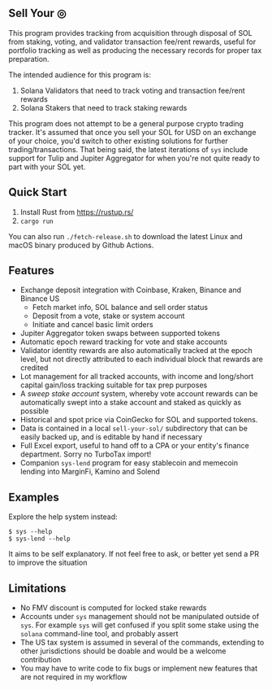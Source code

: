 ## Sell Your ◎

This program provides tracking from acquisition through disposal of SOL from staking, voting, and validator transaction fee/rent rewards, useful
for portfolio tracking as well as producing the necessary records for proper tax preparation.

The intended audience for this program is:
1. Solana Validators that need to track voting and transaction fee/rent rewards
2. Solana Stakers that need to track staking rewards

This program does not attempt to be a general purpose crypto trading tracker.
It's assumed that once you sell your SOL for USD on an exchange of your choice,
you'd switch to other existing solutions for further trading/transactions. That
being said, the latest iterations of `sys` include support for Tulip and Jupiter
Aggregator for when you're not quite ready to part with your SOL yet.

## Quick Start
1. Install Rust from https://rustup.rs/
2. `cargo run`

You can also run `./fetch-release.sh` to download the latest Linux and macOS binary produced by Github Actions.

## Features
* Exchange deposit integration with Coinbase, Kraken, Binance and Binance US
  * Fetch market info, SOL balance and sell order status
  * Deposit from a vote, stake or system account
  * Initiate and cancel basic limit orders
* Jupiter Aggregator token swaps between supported tokens
* Automatic epoch reward tracking for vote and stake accounts
* Validator identity rewards are also automatically tracked at the epoch level, but not directly attributed to each individual block that rewards are credited
* Lot management for all tracked accounts, with income and long/short capital gain/loss tracking suitable for tax prep purposes
* A _sweep stake account_ system, whereby vote account rewards can be automatically swept into a stake account and staked as quickly as possible
* Historical and spot price via CoinGecko for SOL and supported tokens.
* Data is contained in a local `sell-your-sol/` subdirectory that can be easily backed up, and is editable by hand if necessary
* Full Excel export, useful to hand off to a CPA or your entity's finance department. Sorry no TurboTax import!
* Companion `sys-lend` program for easy stablecoin and memecoin lending into MarginFi, Kamino and Solend

## Examples
Explore the help system instead:
```
$ sys --help
$ sys-lend --help
```

It aims to be self explanatory. If not feel free to ask, or better yet send a PR to improve the situation

## Limitations
* No FMV discount is computed for locked stake rewards
* Accounts under `sys` management should not be manipulated outside of `sys`.  For example `sys` will get confused if you split some stake using the `solana` command-line tool, and probably assert
* The US tax system is assumed in several of the commands, extending to other jurisdictions should be doable and would be a welcome contribution
* You may have to write code to fix bugs or implement new features that are not required in my workflow
